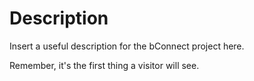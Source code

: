 # Description

Insert a useful description for the bConnect project here.

Remember, it's the first thing a visitor will see.